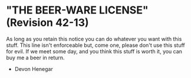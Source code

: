 # "THE BEER-WARE LICENSE" (Revision 42-13)
As long as you retain this notice you can do whatever you want with this stuff.
This line isn't enforceable but, come one, please don't use this stuff for evil. 
If we meet some day, and you think this stuff is worth it, you can buy me a beer in return.   

- Devon Henegar
